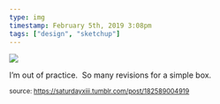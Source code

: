 ```yaml
---
type: img
timestamp: February 5th, 2019 3:08pm
tags: ["design", "sketchup"]
---
```

<img src="https://saturdayxiii.github.io/media/182589004919.png"/>
                                                                                          
I’m out of practice.  So many revisions for a simple box.
 
                                    
                
                
                
                
                                
<small>source: https://saturdayxiii.tumblr.com/post/182589004919</small>